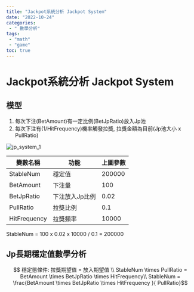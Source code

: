 ```yaml
---
title: "Jackpot系統分析 Jackpot System"
date: "2022-10-24"
categories:
 - " 數學分析"
tags:
 - "math"
 - "game" 
toc: true
---
```


# Jackpot系統分析 Jackpot System


## 模型
1. 每次下注(BetAmount)有一定比例(BetJpRatio)放入Jp池
2. 每次下注有(1/HitFrequency)機率觸發拉獎, 拉獎金額為目前(Jp池大小 x PullRatio)

![jp_system_1](/assets/img/jp_system_1.png "Jp累積值對下注次數折線圖")
<!--more-->
變數名稱|功能|上圖參數
---|---|---
StableNum |穩定值|200000
BetAmount|下注量|100
BetJpRatio|下注放入Jp比例|0.02
PullRatio|拉獎比例|0.1
HitFrequency|拉獎頻率|10000


StableNum = 100 x 0.02 x 10000 / 0.1 = 200000



## Jp長期穩定值數學分析
$$
穩定態條件: 拉獎期望值 = 放入期望值 \\
StableNum  \times PullRatio = BetAmount \times BetJpRatio \times HitFrequency\\
StableNum = \frac{BetAmount \times BetJpRatio \times HitFrequency }{ PullRatio}$$




